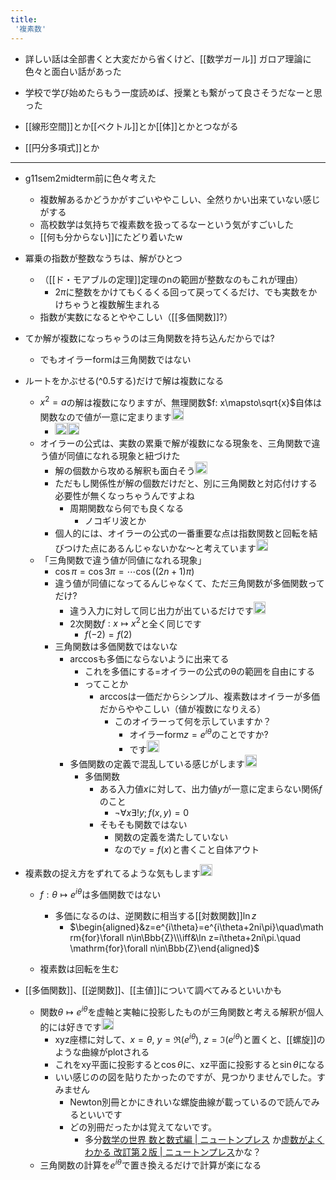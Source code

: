 ```yaml
---
title:
 '複素数'
---
```


- 詳しい話は全部書くと大変だから省くけど、[[数学ガール]] ガロア理論に色々と面白い話があった
- 学校で学び始めたらもう一度読めば、授業とも繋がって良さそうだなーと思った

- [[線形空間]]とか[[ベクトル]]とか[[体]]とかとつながる
- [[円分多項式]]とか

---
- g11sem2midterm前に色々考えた
    - 複数解あるかどうかがすごいややこしい、全然りかい出来ていない感じがする
    - 高校数学は気持ちで複素数を扱ってるなーという気がすごいした
    - [[何も分からない]]にたどり着いたw
- 冪乗の指数が整数なうちは、解がひとつ
    - （[[ド・モアブルの定理]]定理のnの範囲が整数なのもこれが理由）
        - $2\pi$に整数をかけてもくるくる回って戻ってくるだけ、でも実数をかけちゃうと複数解生まれる
    - 指数が実数になるとややこしい（[[多価関数]]?）
- てか解が複数になっちゃうのは三角関数を持ち込んだからでは?
    - でもオイラーformは三角関数ではない
- ルートをかぶせる(^0.5する)だけで解は複数になる
    - $x^2=a$の解は複数になりますが、無理関数$f: x\mapsto\sqrt{x}$自体は関数なので値が一意に定まります<img src='https://scrapbox.io/api/pages/blu3mo-public/takker/icon' alt='takker.icon' height="19.5"/>
        - <img src='https://scrapbox.io/api/pages/icons/なるほど/icon' alt='/icons/なるほど.icon' height="19.5"/><img src='https://scrapbox.io/api/pages/blu3mo-public/blu3mo/icon' alt='blu3mo.icon' height="19.5"/>
    - オイラーの公式は、実数の累乗で解が複数になる現象を、三角関数で違う値が同値になれる現象と紐づけた
        - 解の個数から攻める解釈も面白そう<img src='https://scrapbox.io/api/pages/blu3mo-public/takker/icon' alt='takker.icon' height="19.5"/>
        - ただもし関係性が解の個数だけだと、別に三角関数と対応付けする必要性が無くなっちゃうんですよね
            - 周期関数なら何でも良くなる
                - ノコギリ波とか
        - 個人的には、オイラーの公式の一番重要な点は指数関数と回転を結びつけた点にあるんじゃないかな～と考えています<img src='https://scrapbox.io/api/pages/blu3mo-public/takker/icon' alt='takker.icon' height="19.5"/>
    - 「三角関数で違う値が同値になれる現象」
        - $\cos\pi=\cos3\pi=\cdots\cos((2n+1)\pi)$
        - 違う値が同値になってるんじゃなくて、ただ三角関数が多価関数ってだけ?
            - 違う入力に対して同じ出力が出ているだけです<img src='https://scrapbox.io/api/pages/blu3mo-public/takker/icon' alt='takker.icon' height="19.5"/>
            - 2次関数$f:x\mapsto x^2$と全く同じです
                - $f(-2)=f(2)$
        - 三角関数は多価関数ではないな
            - arccosも多価にならないように出来てる
                - これを多価にする=オイラーの公式のθの範囲を自由にする
                - ってことか
                    - arccosは一価だからシンプル、複素数はオイラーが多価だからややこしい（値が複数になりえる）
                        - このオイラーって何を示していますか？
                            - オイラーform$z=e^{i\theta}$のことですか?
                            - です<img src='https://scrapbox.io/api/pages/blu3mo-public/blu3mo/icon' alt='blu3mo.icon' height="19.5"/>
            - 多価関数の定義で混乱している感じがします<img src='https://scrapbox.io/api/pages/blu3mo-public/takker/icon' alt='takker.icon' height="19.5"/>
                - 多価関数
                    - ある入力値$x$に対して、出力値$y$が一意に定まらない関係$f$のこと
                        - $\lnot\forall x\exists!y;f(x,y)=0$
                    - そもそも関数ではない
                        - 関数の定義を満たしていない
                        - なので$y=f(x)$と書くこと自体アウト

- 複素数の捉え方をずれてるような気もします<img src='https://scrapbox.io/api/pages/blu3mo-public/takker/icon' alt='takker.icon' height="19.5"/>
    - $f: \theta\mapsto e^{i\theta}$は多価関数ではない
        - 多価になるのは、逆関数に相当する[[対数関数]]$\ln z$
            - $\begin{aligned}&z=e^{i\theta}=e^{i\theta+2ni\pi}\quad\mathrm{for}\forall n\in\Bbb{Z}\\\iff&\ln z=i\theta+2ni\pi.\quad \mathrm{for}\forall n\in\Bbb{Z}\end{aligned}$

    - 複素数は回転を生む
- [[多価関数]]、[[逆関数]]、[[主値]]について調べてみるといいかも


    - 関数$\theta\mapsto e^{i\theta}$を虚軸と実軸に投影したものが三角関数と考える解釈が個人的には好きです<img src='https://scrapbox.io/api/pages/blu3mo-public/takker/icon' alt='takker.icon' height="19.5"/>
        - xyz座標に対して、$x=\theta$, $y=\Re(e^{i\theta})$, $z=\Im(e^{i\theta})$と置くと、[[螺旋]]のような曲線がplotされる
        - これをxy平面に投影すると$\cos\theta$に、xz平面に投影すると$\sin\theta$になる
        - いい感じのの図を貼りたかったのですが、見つかりませんでした。すみません
            - Newton別冊とかにきれいな螺旋曲線が載っているので読んでみるといいです
            - どの別冊だったかは覚えてないです。
                - 多分[数学の世界 数と数式編 | ニュートンプレス](https://www.newtonpress.co.jp/separate/back_mathematics/mook_201005-1.html) か[虚数がよくわかる 改訂第２版 | ニュートンプレス](https://www.newtonpress.co.jp/separate/back_mathematics/mook_200410-1.html)かな？
    - 三角関数の計算を$e^{i\theta}$で置き換えるだけで計算が楽になる